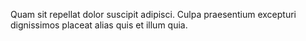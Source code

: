 Quam sit repellat dolor suscipit adipisci. Culpa praesentium excepturi dignissimos placeat alias quis et illum quia.